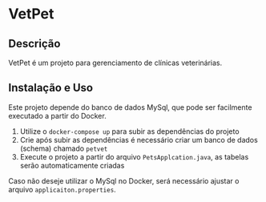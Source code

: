 # VetPet

## Descrição

VetPet é um projeto para gerenciamento de clínicas veterinárias.

## Instalação e Uso
Este projeto depende do banco de dados MySql, que pode ser facilmente executado a partir do Docker.

1. Utilize o `docker-compose up` para subir as dependências do projeto
2. Crie após subir as dependências é necessário criar um banco de dados (schema) chamado `petvet`
3. Execute o projeto a partir do arquivo `PetsApplcation.java`, as tabelas serão automaticamente criadas

Caso não deseje utilizar o MySql no Docker, será necessário ajustar o arquivo `applicaiton.properties`.